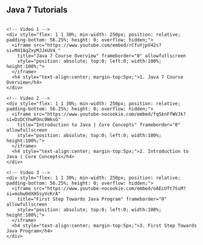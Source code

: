 <!-- Main content area: Video Gallery -->
<div class="main-content">

<h2>Java 7 Tutorials</h2>

  <div class="video-gallery" style="display: flex; flex-wrap: wrap; gap: 20px; justify-content: space-between;">

    <!-- Video 1 -->
    <div style="flex: 1 1 30%; min-width: 250px; position: relative; padding-bottom: 56.25%; height: 0; overflow: hidden;">
      <iframe src="https://www.youtube.com/embed/rCfuYjpV42s?si=M418qZxyMJJeUV4_" 
        title="Java 7 Course Overview" frameborder="0" allowfullscreen
        style="position: absolute; top:0; left:0; width:100%; height:100%;">
      </iframe>
      <h4 style="text-align:center; margin-top:5px;">1. Java 7 Course Overview</h4>
    </div>

    <!-- Video 2 -->
    <div style="flex: 1 1 30%; min-width: 250px; position: relative; padding-bottom: 56.25%; height: 0; overflow: hidden;">
      <iframe src="https://www.youtube-nocookie.com/embed/fqSknFfWVJk?si=DzDCYhwPOnc0WksG" 
        title="Introduction to Java | Core Concepts" frameborder="0" allowfullscreen
        style="position: absolute; top:0; left:0; width:100%; height:100%;">
      </iframe>
      <h4 style="text-align:center; margin-top:5px;">2. Introduction to Java | Core Concepts</h4>
    </div>

    <!-- Video 3 -->
    <div style="flex: 1 1 30%; min-width: 250px; position: relative; padding-bottom: 56.25%; height: 0; overflow: hidden;">
      <iframe src="https://www.youtube-nocookie.com/embed/oAEcUft7SsM?si=msbw9dXH5syVcKrA" 
        title="First Step Towards Java Program" frameborder="0" allowfullscreen
        style="position: absolute; top:0; left:0; width:100%; height:100%;">
      </iframe>
      <h4 style="text-align:center; margin-top:5px;">3. First Step Towards Java Program</h4>
    </div>

  </div>

</div>
